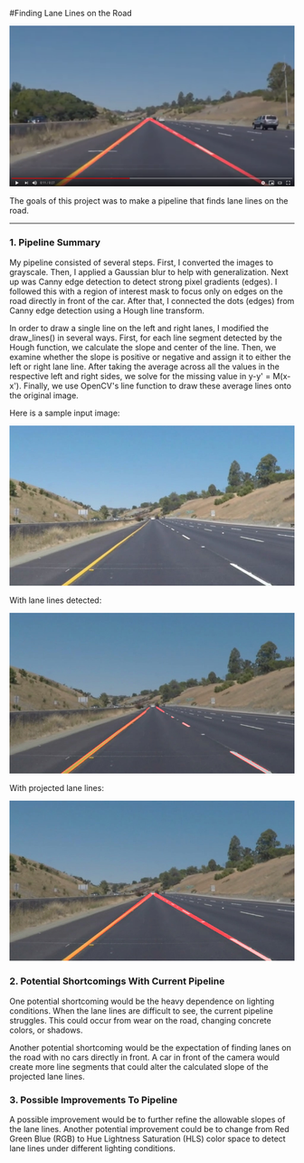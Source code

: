 #Finding Lane Lines on the Road

[![Finding Lane Lines](/images/youtube_snapshot.png)](https://youtu.be/XQAB_ylnxq0)

The goals of this project was to make a pipeline that finds lane lines on the road.

---

### 1. Pipeline Summary

My pipeline consisted of several steps. First, I converted the images to grayscale.
Then, I applied a Gaussian blur to help with generalization. Next up was Canny
edge detection to detect strong pixel gradients (edges). I followed this with a region
of interest mask to focus only on edges on the road directly in front of the car.
After that, I connected the dots (edges) from Canny edge detection using a Hough
line transform.

In order to draw a single line on the left and right lanes, I modified the
draw_lines() in several ways. First, for each line segment detected by the
Hough function, we calculate the slope and center of the line. Then, we examine
whether the slope is positive or negative and assign it to either the left or
right lane line. After taking the average across all the values in the respective
left and right sides, we solve for the missing value in y-y' = M(x-x'). Finally,
we use OpenCV's line function to draw these average lines onto the original image.

Here is a sample input image:

![Input Image](/images/whiteCarLaneSwitch.jpg)

With lane lines detected:

![Image With Lane Line Segments](/images/output_whiteCarLaneSwitch.jpg)

With projected lane lines:

![Output Image With Projected Lane Lines](/images/output_line_whiteCarLaneSwitch.jpg)


### 2. Potential Shortcomings With Current Pipeline

One potential shortcoming would be the heavy dependence on lighting conditions.
When the lane lines are difficult to see, the current pipeline struggles. This
could occur from wear on the road, changing concrete colors, or shadows.

Another potential shortcoming would be the expectation of finding lanes on the road
with no cars directly in front. A car in front of the camera would create more
line segments that could alter the calculated slope of the projected lane lines.


### 3. Possible Improvements To Pipeline

A possible improvement would be to further refine the allowable slopes of the
lane lines. Another potential improvement could be to change from Red Green Blue
(RGB) to Hue Lightness Saturation (HLS) color space to detect lane
lines under different lighting conditions.
